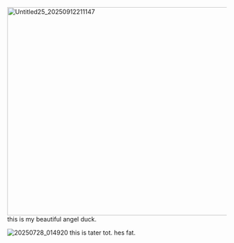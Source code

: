 <img width="800" height="480" alt="Untitled25_20250912211147" src="https://github.com/user-attachments/assets/358486fe-963a-4ff5-9774-2ca99ef65f00" />
this is my beautiful angel duck.

![20250728_014920](https://github.com/user-attachments/assets/ae60cc92-02a0-4b8b-a6bf-592ce28cacaf)
this is tater tot. hes fat.


